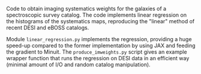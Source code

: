 Code to obtain imaging systematics weights for the galaxies of a spectroscopic survey catalog. The code implements linear regression on the histograms of the systematics maps, reproducing the "linear" method of recent DESI and eBOSS catalogs.

Module `linear_regression.py` implements the regression, providing a huge speed-up compared to the former implementation by using JAX and feeding the gradient to Minuit.
The `produce_imweights.py` script gives an example wrapper function that runs the regression on DESI data in an efficient way (minimal amount of I/O and random catalog manipulation).
